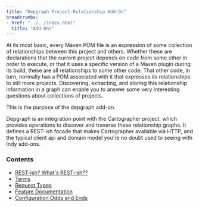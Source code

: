 ```yaml
---
title: "Depgraph Project-Relationship Add-On"
breadcrumbs:
- href: "../../index.html"
  title: "Add-Ons"
---
```


At its most basic, every Maven POM file is an expression of some collection of relationships between this project and others. Whether these are declarations that the current project depends on code from some other in order to execute, or that it uses a specific version of a Maven plugin during its build, these are all relationships to some other code. That other code, in turn, normally has a POM associated with it that expresses *its* relationships to still more projects. Discovering, extracting, and storing this relationship information in a graph can enable you to answer some very interesting questions about collections of projects.

This is the purpose of the depgraph add-on.

Depgraph is an integration point with the Cartographer project, which provides operations to discover and traverse these relationship graphs. It defines a REST-ish facade that makes Cartographer available via HTTP, and the typical client api and domain model you're no doubt used to seeing with Indy add-ons.

### Contents

* [REST-ish? What's REST-ish??](rest-ish.html)
* [Terms](terms.html)
* [Request Types](request-types.html)
* [Feature Documentation](features.html)
* [Configuration Odds and Ends](odds-n-ends.html)
